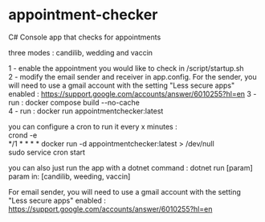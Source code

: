 # appointment-checker
C# Console app that checks for appointments 

three modes : candilib, wedding and vaccin

1 - enable the appointment you would like to check in /script/startup.sh <br />
2 - modify the email sender and receiver in app.config. For the sender, you will need to use a gmail account with the setting "Less secure apps" enabled : https://support.google.com/accounts/answer/6010255?hl=en
3 - run : docker compose build --no-cache <br />
4 - run : docker run appointmentchecker:latest <br />

you can configure a cron to run it every x minutes : <br />
crond -e <br />
*/1 * * * * docker run -d appointmentchecker:latest > /dev/null <br />
sudo service cron start <br />

you can also just run the app with a dotnet command : dotnet run [param]
param in: [candilib, weeding, vaccin]

For email sender, you will need to use a gmail account with the setting "Less secure apps" enabled : https://support.google.com/accounts/answer/6010255?hl=en
